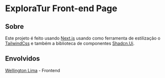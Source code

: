 
# ExploraTur Front-end Page



## Sobre

Este projeto é feito usando [Next.js](https://nextjs.org/) usando como ferramenta de estilização o [TailwindCss](https://tailwindcss.com/) e também a biblioteca de componentes [Shadcn.Ui](https://tailwindcss.com/).


## Envolvidos
[Wellington Lima](https://github.com/zWellingtonLima) - Frontend